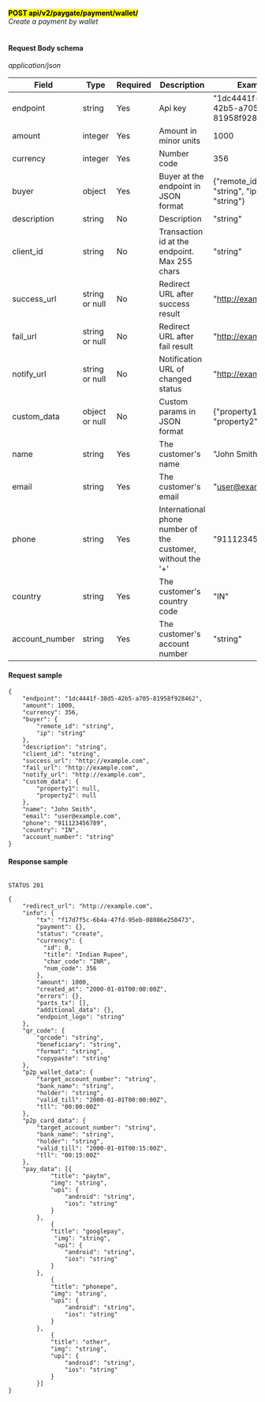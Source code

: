 **<mark>POST api/v2/paygate/payment/wallet/</mark><br/>**
*Create a payment by wallet<br/><br/>*


#### Request Body schema
*application/json*

| Field             | Type                 | Required  | Description                                                 | Example                                 |
|-------------------|----------------------|-----------|-------------------------------------------------------------|-----------------------------------------|
| endpoint          | string <uuid>        | Yes       | Api key                                                     | "1dc4441f-38d5-42b5-a705-81958f928462"  |
| amount            | integer              | Yes       | Amount in minor units                                       | 1000                                    | 
| currency          | integer              | Yes       | Number code                                                 | 356                                     |
| buyer             | object               | Yes       | Buyer at the endpoint in JSON format                        | {"remote_id": "string", "ip": "string"} |
| description       | string               | No        | Description                                                 | "string"                                |
| client_id         | string               | No        | Transaction id at the endpoint. <br/>Max 255 chars          | "string"                                |
| success_url       | string or null <uri> | No        | Redirect URL after success result                           | "http://example.com"                    |
| fail_url          | string or null <uri> | No        | Redirect URL after fail result                              | "http://example.com"                    |
| notify_url        | string or null <uri> | No        | Notification URL of changed status                          | "http://example.com"                    |
| custom_data       | object or null       | No        | Custom params in JSON format                                | {"property1": null, "property2": null}  |
| name              | string               | Yes       | The customer's name                                         | "John Smith"                            |
| email             | string <email>       | Yes       | The customer's email                                        | "user@example.com"                      |
| phone             | string               | Yes       | International phone number of the customer, without the '+' | "911123456789"                          |
| country           | string               | Yes       | The customer's country code                                 | "IN"                                    |
| account_number    | string               | Yes       | The customer's account number                               | "string"                                |

#### Request sample<br/>
```
{
    "endpoint": "1dc4441f-38d5-42b5-a705-81958f928462",
    "amount": 1000,
    "currency": 356,
    "buyer": {
        "remote_id": "string",
        "ip": "string"
    },
    "description": "string",
    "client_id": "string",
    "success_url": "http://example.com",
    "fail_url": "http://example.com",
    "notify_url": "http://example.com",
    "custom_data": {
        "property1": null,
        "property2": null
    },
    "name": "John Smith",
    "email": "user@example.com",
    "phone": "911123456789",
    "country": "IN",
    "account_number": "string"
}
```

#### Response sample
```

STATUS 201

{
    "redirect_url": "http://example.com",
    "info": {
        "tx": "f17d7f5c-6b4a-47fd-95eb-08086e250473",
        "payment": {},
        "status": "create",
        "currency": {
          "id": 0,
          "title": "Indian Rupee",
          "char_code": "INR",
          "num_code": 356
        },
        "amount": 1000,
        "created_at": "2000-01-01T00:00:00Z",
        "errors": {},
        "parts_tx": [],
        "additional_data": {},
        "endpoint_logo": "string"
    },
    "qr_code": {
        "qrcode": "string",
        "beneficiary": "string",
        "format": "string",
        "copypaste": "string"
    },
    "p2p_wallet_data": {
        "target_account_number": "string",
        "bank_name": "string",
        "holder": "string",
        "valid_till": "2000-01-01T00:00:00Z",
        "tll": "00:00:00Z"
    },
    "p2p_card_data": {
        "target_account_number": "string",
        "bank_name": "string",
        "holder": "string",
        "valid_till": "2000-01-01T00:15:00Z",
        "tll": "00:15:00Z"
    },
    "pay_data": [{
            "title": "paytm",
            "img": "string",
            "upi": {
                "android": "string",
                "ios": "string"
            }
        },
            {
            "title": "googlepay",
             "img": "string",
             "upi": {
                "android": "string",
                "ios": "string"
            }
        },
            {
            "title": "phonepe",
            "img": "string",
            "upi": {
                "android": "string",
                "ios": "string"
            }
        },
            {
            "title": "other",
            "img": "string",
            "upi": {
                "android": "string",
                "ios": "string"
            }
        }]
}
```

  